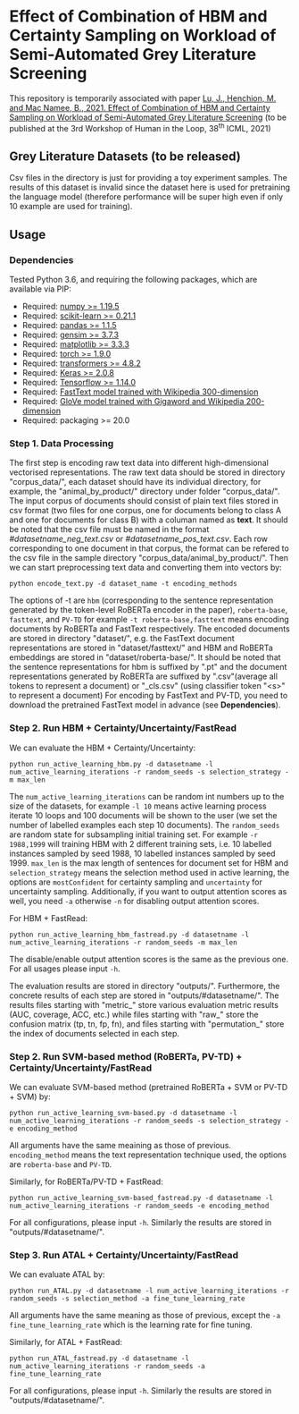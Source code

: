 # Effect of Combination of HBM and Certainty Sampling on Workload of Semi-Automated Grey Literature Screening 

This repository is temporarily associated with paper [Lu, J., Henchion, M. and Mac Namee, B., 2021. Effect of Combination of HBM and Certainty Sampling on Workload of Semi-Automated Grey Literature Screening](https://icml.cc/Conferences/2021/ScheduleMultitrack?event=8362) (to be published at the 3rd Workshop of Human in the Loop, 38<sup>th</sup> ICML, 2021)

## Grey Literature Datasets (to be released)
Csv files in the directory is just for providing a toy experiment samples. The results of this dataset is invalid since the dataset here is used for pretraining the language model (therefore performance will be super high even if only 10 example are used for training).

## Usage

### Dependencies
Tested Python 3.6, and requiring the following packages, which are available via PIP:

* Required: [numpy >= 1.19.5](http://www.numpy.org/)
* Required: [scikit-learn >= 0.21.1](http://scikit-learn.org/stable/)
* Required: [pandas >= 1.1.5](https://pandas.pydata.org/)
* Required: [gensim >= 3.7.3](https://radimrehurek.com/gensim/)
* Required: [matplotlib >= 3.3.3](https://matplotlib.org/)
* Required: [torch >= 1.9.0](https://pytorch.org/)
* Required: [transformers >= 4.8.2](https://huggingface.co/transformers/)
* Required: [Keras >= 2.0.8](https://keras.io/)
* Required: [Tensorflow >= 1.14.0](https://www.tensorflow.org/)
* Required: [FastText model trained with Wikipedia 300-dimension](https://fasttext.cc/docs/en/pretrained-vectors.html)
* Required: [GloVe model trained with Gigaword and Wikipedia 200-dimension](https://nlp.stanford.edu/projects/glove/)
* Required: packaging >= 20.0


### Step 1. Data Processing

The first step is encoding raw text data into different high-dimensional vectorised representations. The raw text data should be stored in directory "corpus_data/", each dataset should have its individual directory, for example, the "animal_by_product/" directory under folder "corpus_data/". The input corpus of documents should consist of plain text files stored in csv format (two files for one corpus, one for documents belong to class A and one for documents for class B) with a columan named as __text__. It should be noted that the csv file must be named in the format _#datasetname_neg_text.csv_ or _#datasetname_pos_text.csv_. Each row corresponding to one document in that corpus, the format can be refered to the csv file in the sample directory "corpus_data/animal_by_product/". Then we can start preprocessing text data and converting them into vectors by:

    python encode_text.py -d dataset_name -t encoding_methods
    
The options of -t are `hbm` (corresponding to the sentence representation generated by the token-level RoBERTa encoder in the paper), `roberta-base`, `fasttext`, and `PV-TD` for example `-t roberta-base,fasttext` means encoding documents by RoBERTa and FastText respectively. The encoded documents are stored in directory "dataset/", e.g. the FastText document representations are stored in "dataset/fasttext/" and HBM and RoBERTa embeddings are stored in "dataset/roberta-base/". It should be noted that the sentence representations for hbm is suffixed by ".pt" and the document representations generated by RoBERTa are suffixed by ".csv"(average all tokens to represent a document) or "\_cls.csv" (using classifier token "\<s\>" to represent a document) For encoding by FastText and PV-TD, you need to download the pretrained FastText model in advance (see __Dependencies__).

### Step 2. Run HBM + Certainty/Uncertainty/FastRead

We can evaluate the HBM + Certainty/Uncertainty:

    python run_active_learning_hbm.py -d datasetname -l num_active_learning_iterations -r random_seeds -s selection_strategy -m max_len

The `num_active_learning_iterations` can be random int numbers up to the size of the datasets, for example  `-l 10` means active learning process iterate 10 loops and 100 documents will be shown to the user (we set the number of labelled examples each step 10 documents).  The `random_seeds` are random state for subsampling initial training set. For example `-r 1988,1999` will training HBM with 2 different training sets, i.e. 10 labelled instances sampled by seed 1988, 10 labelled instances sampled by seed 1999. `max_len` is the max length of sentences for document set for HBM and `selection_strategy` means the selection method used in active learning, the options are `mostConfident` for certainty sampling and `uncertainty` for uncertainty sampling. Additionally, if you want to output attention scores as well, you need `-a` otherwise `-n` for disabling output attention scores.

For HBM + FastRead:

    python run_active_learning_hbm_fastread.py -d datasetname -l num_active_learning_iterations -r random_seeds -m max_len
    
The disable/enable output attention scores is the same as the previous one. For all usages please input `-h`.

The evaluation results are stored in directory "outputs/". Furthermore, the concrete results of each step are stored in "outputs/#datasetname/". The results files starting with "metric_" store various evaluation metric results (AUC, coverage, ACC, etc.) while files starting with "raw_" store the confusion matrix (tp, tn, fp, fn), and files starting with "permutation_" store the index of documents selected in each step.

### Step 2. Run SVM-based method (RoBERTa, PV-TD) + Certainty/Uncertainty/FastRead

We can evaluate SVM-based method (pretrained RoBERTa + SVM or PV-TD + SVM) by: 

    python run_active_learning_svm-based.py -d datasetname -l num_active_learning_iterations -r random_seeds -s selection_strategy -e encoding_method
    
All arguments have the same meaining as those of previous. `encoding_method` means the text representation technique used, the options are `roberta-base` and `PV-TD`. 

Similarly, for RoBERTa/PV-TD + FastRead:

    python run_active_learning_svm-based_fastread.py -d datasetname -l num_active_learning_iterations -r random_seeds -e encoding_method
   
For all configurations, please input `-h`. Similarly the results are stored in "outputs/#datasetname/".


### Step 3. Run ATAL + Certainty/Uncertainty/FastRead

We can evaluate ATAL by: 

    python run_ATAL.py -d datasetname -l num_active_learning_iterations -r random_seeds -s selection_method -a fine_tune_learning_rate
    
All arguments have the same meaning as those of previous, except the `-a fine_tune_learning_rate` which is the learning rate for fine tuning.

Similarly, for ATAL + FastRead:
    
    python run_ATAL_fastread.py -d datasetname -l num_active_learning_iterations -r random_seeds -a fine_tune_learning_rate
    
For all configurations, please input `-h`. Similarly the results are stored in "outputs/#datasetname/".
